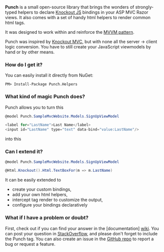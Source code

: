 **Punch** is a small open-source library that brings the wonders of strongly-typed helpers to declare [Knockout JS](http://knockoutjs.com/) bindings in your ASP MVC Razor views. It also comes with a set of handy html helpers to render common html tags.

It was designed to work within and reinforce the [MVVM pattern](http://en.wikipedia.org/wiki/Model_View_ViewModel). 

Punch was inspired by [Knockout MVC](http://knockoutmvc.com/), but with none all the server -> client logic conversion. You have to still create your JavaScript viewmodels by hand or by other means. 

### How do I get it?

You can easily install it directly from NuGet:

`PM> Install-Package Punch.Helpers`

### What kind of magic Punch does?

Punch allows you to turn this

```csharp
@model Punch.SampleMvcWebsite.Models.SignUpViewModel

<label for="LastName">Last Name</label>
<input id="LastName" type="text" data-bind="value:LastName"/>
```

into this

### Can I extend it?
```csharp
@model Punch.SampleMvcWebsite.Models.SignUpViewModel

@Html.Knockout().Html.TextBoxFor(m => m.LastName)
```


It can be easily extended to 

* create your custom bindings, 
* add your own html helpers,
* intercept tag render to customize the output,
* configure your bindings declaratively

### What if I have a problem or doubt?

First, check out if you can find your answer in the [documentation] [wiki]. You can post your question in [StackOverflow](http://www.stackoverflow.com), and please don't forget to include the Punch tag. You can also create an issue in the [GitHub repo](https://github.com/hernangm/punch/issues/new) to report a bug or request a feature.




[wiki]: https://github.com/hernangm/punch/wiki
